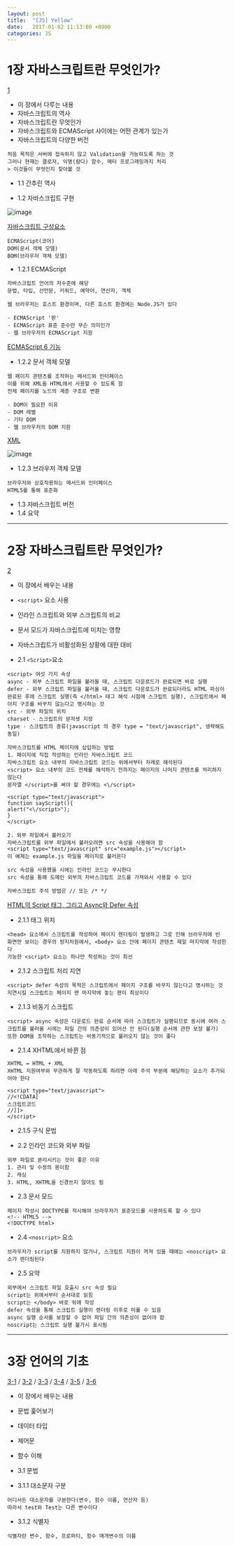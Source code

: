 ```yaml
---
layout: post
title:  "[JS] Yellow"
date:   2017-01-02 11:13:00 +0900
categories: JS
---
```



# 1장 자바스크립트란 무엇인가?

[1](http://sonim1.tistory.com/115)

- 이 장에서 다루는 내용
- 자바스크립트의 역사
- 자바스크립트란 무엇인가
- 자바스크립트와 ECMAScript 사이에는 어떤 관계가 있는가
- 자바스크립트의 다양한 버전

```
처음 목적은 서버에 접속하지 않고 Validation을 가능하도록 하는 것
그러나 현재는 클로저, 익명(람다) 함수, 메타 프로그래밍까지 처리
> 이것들이 무엇인지 찾아볼 것
```

- 1.1 간추린 역사

- 1.2 자바스크립트 구현

![image](http://www.bccfalna.com/ebooks/wp-content/uploads/ebooks/005-JavaScript-Implementation-JavaScript-in-Hindi.png)

[자바스크립트 구성요소](http://webdir.tistory.com/516)

```
ECMAScript(코어)
DOM(문서 객체 모델)
BOM(브라우저 객체 모델)
```

- 1.2.1 ECMAScript

```
자바스크립트 언어의 저수준에 해당
문법, 타입, 선언문, 키워드, 예약어, 연산자, 객체

웹 브라우저는 호스트 환경이며, 다른 호스트 환경에는 Node.JS가 있다

- ECMAScript '판'
- ECMAScript 표준 준수란 무슨 의미인가
- 웹 브라우저의 ECMAScript 지원
```

[ECMAScript 6 기능](http://seokjun.kr/ecmascript-6-features/)

- 1.2.2 문서 객체 모델

```
웹 페이지 콘텐츠를 조작하는 메서드와 인터페이스
이를 위해 XML을 HTML에서 사용할 수 있도록 함
전체 페이지를 노드의 계층 구조로 변환

- DOM이 필요한 이유
- DOM 레벨
- 기타 DOM
- 웹 브라우저의 DOM 지원
```

[XML](http://egloos.zum.com/sar0804/v/1095637)

![image](http://cfile27.uf.tistory.com/image/2748FA4A525A911B31A08F)

- 1.2.3 브라우저 객체 모델

```
브라우저와 상호작용하는 메서드와 인터페이스
HTML5를 통해 표준화
```

- 1.3 자바스크립트 버전
- 1.4 요약

---

# 2장 자바스크립트란 무엇인가?

[2](http://sonim1.tistory.com/116)

- 이 장에서 배우는 내용
- ```<script>``` 요소 사용
- 인라인 스크립트와 외부 스크립트의 비교
- 문서 모드가 자바스크립트에 미치는 영향
- 자바스크립트가 비활성화된 상황에 대한 대비

- 2.1 ```<Script>```요소

```
<script> 여섯 가지 속성
async - 외부 스크립트 파일을 불러올 때, 스크립트 다운로드가 완료되면 바로 실행
defer - 외부 스크립트 파일을 불러올 때, 스크립트 다운로드가 완료되더라도 HTML 파싱이 완료된 후에 스크립트 실행(즉 </html> 태그 해석 시점에 스크립트 실행), 스크립트에서 페이지 구조를 바꾸지 않는다고 명시하는 것
src - 외부 파일의 위치
charset - 스크립트의 문자셋 지정
type - 스크립트의 종류(javascript 의 경우 type = "text/javascript", 생략해도 동일)

자바스크립트를 HTML 페이지에 삽입하는 방법
1. 페이지에 직접 작성하는 인라인 자바스크립트 코드
자바스크립트 요소 내부의 자바스크립트 코드는 위에서부터 차례로 해석된다
<script> 요소 내부의 코드 전체를 해석하기 전까지는 페이지의 나머지 콘텐츠를 처리하지 않는다
문자열 </script>를 써야 할 경우에는 <\/script>

<script type="text/javascript">
function sayScript(){
alert("<\/script>");
}
</script>

2. 외부 파일에서 불러오기
자바스크립트를 외부 파일에서 불러오려면 src 속성을 사용해야 함
<script type="text/javascript" src="example.js"></script>
이 예제는 example.js 파일을 페이지로 불러온다

src 속성을 사용했을 시에는 인라인 코드는 무시한다
src 속성을 통해 도메인 외부의 자바스크립트 코드를 가져와서 사용할 수 있다

자바스크립트 주석 방법은 // 또는 /* */
```

[HTML의 Script 태그, 그리고 Async와 Defer 속성](https://muckycode.blogspot.kr/2015/01/javascript-html-script-async-defer.html)

- 2.1.1 태그 위치

```
<head> 요소에서 스크립트를 작성하여 페이지 렌더링이 발생하고 그로 인해 브라우저에 빈 화면만 보이는 경우의 방지차원에서, <body> 요소 안에 페이지 콘텐츠 제일 마지막에 작성한다
가능한 <script> 요소는 하나만 작성하는 것이 최선
```

- 2.1.2 스크립트 처리 지연

```
<script> defer 속성의 목적은 스크립트에서 페이지 구조를 바꾸지 않는다고 명시하는 것
지연시킬 스크립트는 페이지 맨 마지막에 놓는 편이 최상이다
```

- 2.1.3 비동기 스크립트

```
<script> async 속성은 다운로드 완료 순서에 따라 스크립트가 실행되므로 동시에 여러 스크립트를 불러올 시에는 파일 간의 의존성이 있어선 안 된다(실행 순서에 관한 보장 불가)
또한 DOM을 조작하는 스크립트는 비동기적으로 불러오지 않는 것이 좋다
```

- 2.1.4 XHTML에서 바뀐 점

```
XHTML = HTML + XML
XHTML 지원여부와 무관하게 잘 작동하도록 하려면 아래 주석 부분에 해당하는 요소가 추가되어야 한다

<script type="text/javascript">
//<!CDATA[
스크립트코드
//]]>
</script>
```

- 2.1.5 구식 문법

- 2.2 인라인 코드와 외부 파일

```
외부 파일로 분리시키는 것이 좋은 이유
1. 관리 및 수정의 용이함
2. 캐싱
3. HTML, XHTML을 신경쓰지 않아도 됨
```

- 2.3 문서 모드

```
페이지 작성시 DOCTYPE를 적시해야 브라우저가 표준모드를 사용하도록 할 수 있다
<!-- HTML5 -->
<!DOCTYPE html>
```

- 2.4 ```<noscript>``` 요소

```
브라우저가 script를 지원하지 않거나, 스크립트 지원이 꺼져 있을 때에는 <noscript> 요소가 렌더링된다
```

- 2.5 요약

```
외부에서 스크립트 파일 호출시 src 속성 필요
script는 위에서부터 순서대로 읽힘
script는 </body> 바로 위에 작성
defer 속성을 통해 스크립트 실행이 렌더링 이후로 미룰 수 있음
async 실행 순서를 보장할 수 없어 파일 간의 의존성이 없어야 함
noscript는 스크립트 실행 불가시 표시됨
```

---

# 3장 언어의 기초

[3-1](http://sonim1.tistory.com/117) / [3-2](http://sonim1.tistory.com/118) / [3-3](http://sonim1.tistory.com/119) / [3-4](http://sonim1.tistory.com/120) / [3-5](http://sonim1.tistory.com/122) / [3-6](http://sonim1.tistory.com/123)

- 이 장에서 배우는 내용
- 문법 훑어보기
- 데이터 타입
- 제어문
- 함수 이해

- 3.1 문법
- 3.1.1 대소문자 구분

```
어디서든 대소문자를 구분한다(변수, 함수 이름, 연산자 등)
따라서 test와 Test는 다른 변수이다
```

- 3.1.2 식별자

```
식별자란 변수, 함수, 프로퍼티, 함수 매개변수의 이름
```